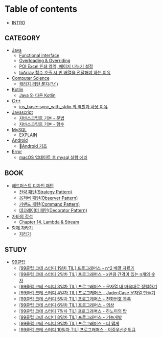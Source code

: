 # Table of contents

* [INTRO](README.md)

## CATEGORY

* [Java](<README (1).md>)
  * [Functional Interface](category/java/functional-interface.md)
  * [Overloading & Overriding](category/java/overloading-and-overriding.md)
  * [POI Excel 인쇄 영역, 페이지 나누기 설정](category/java/poi-excel.md)
  * [toArray 함수 호출 시 빈 배열을 전달해야 하는 이유](category/java/toarray.md)
* [Computer Science](category/computer-science/README.md)
  * [캐리지 리턴 문자('\r')](category/computer-science/r.md)
* [Kotlin](category/kotlin/README.md)
  * [Java 와 다른 Kotlin](category/kotlin/java-kotlin.md)
* [C++](category/c++/README.md)
  * [ios\_base::sync\_with\_stdio 의 역할과 사용 이유](category/c++/ios\_base-sync\_with\_stdio.md)
* [Javascript](category/javascript/README.md)
  * [자바스크립트 기본 - 문법](category/javascript/undefined.md)
  * [자바스크립트 기본 - 함수](category/javascript/undefined-1.md)
* [MySQL](category/mysql/README.md)
  * [EXPLAIN](category/mysql/explain.md)
* [Android](category/android/README.md)
  * [Android 기초](category/android/android.md)
* [Error](category/error/README.md)
  * [macOS 업데이트 후 mysql 실행 에러](category/error/macos-mysql.md)

## BOOK

* [헤드퍼스트 디자인 패턴](book/undefined/README.md)
  * [전략 패턴(Strategy Pattern)](book/undefined/strategy-pattern.md)
  * [옵저버 패턴(Observer Pattern)](book/undefined/observer-pattern.md)
  * [커맨드 패턴(Command Pattern)](book/undefined/command-pattern.md)
  * [데코레이터 패턴(Decorator Pattern)](book/undefined/decorator-pattern.md)
* [자바의 정석](book/undefined-1/README.md)
  * [Chapter 14. Lambda & Stream](book/undefined-1/chapter-14.-lambda-and-stream.md)
* [함께 자라기](book/undefined-2/README.md)
  * [자라기](book/undefined-2/undefined.md)

## STUDY

* [99클럽](study/99/README.md)
  * [\[99클럽 코테 스터디 1일차 TIL\] 프로그래머스 - n^2 배열 자르기](study/99/99-1-til-n-2.md)
  * [\[99클럽 코테 스터디 2일차 TIL\] 프로그래머스 - x만큼 간격이 있는 n개의 숫자](study/99/99-2-til-x-n.md)
  * [\[99클럽 코테 스터디 3일차 TIL\] 프로그래머스 - 문자열 내 마음대로 정렬하기](study/99/99-3-til.md)
  * [\[99클럽 코테 스터디 4일차 TIL\] 프로그래머스 - JadenCase 문자열 만들기](study/99/99-4-til-jadencase.md)
  * [\[99클럽 코테 스터디 5일차 TIL\]  프로그래머스 - 전화번호 목록](study/99/99-5-til.md)
  * [\[99클럽 코테 스터디 6일차 TIL\]  프로그래머스 - 의상](study/99/99-6-til.md)
  * [\[99클럽 코테 스터디 7일차 TIL\]  프로그래머스 - 하노이의 탑](study/99/99-7-til.md)
  * [\[99클럽 코테 스터디 8일차 TIL\]  프로그래머스 - 기능개발](study/99/99-8-til.md)
  * [\[99클럽 코테 스터디 9일차 TIL\]  프로그래머스 - 더 맵게](study/99/99-9-til.md)
  * [\[99클럽 코테 스터디 10일차 TIL\]  프로그래머스 - 이중우선순위큐](study/99/99-10-til.md)
